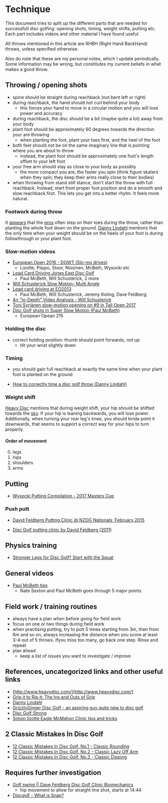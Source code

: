# Technique

This document tries to split up the different parts that are needed for successfull disc golfing: opening shots, timing, weight shifts, putting etc. Each part includes videos and other material I have found useful.

All throws mentioned in this article are RHBH (Right Hand BackHand) throws, unless specified otherwise.

Also do note that these are my personal notes, which I update periodically. Some information may be wrong, but constitutes my current beliefs in what makes a good throw.

## Throwing / opening shots

- spine should be straight during reachback (not bent left or right)
- during reachback, the hand should not curl behind your body 
  - this forces your hand to move in a circular motion and you will lose power and accuracy
- during reachback, the disc should be a bit (maybe quite a lot) away from your body
- plant foot should be approximately 90 degrees towards the direction your are throwing
  - when planting the foot, plant your toes first, and the heel of the foot
- both feet should not be on the same imaginary line that is pointing where you are about to throw
  - instead, the plant foot should be approximately one foot's length offset to your left foot
- your free arm should stay as close to your body as possibly
  - the more compact you are, the faster you spin (think figure skaters when they spin; they keep their arms really close to their bodies)
- when throwing from stand still stance, don't start the throw with full reachback. Instead, start from proper foot position and do a smooth and slow reachback first. This lets you get into a better rhytm. It feels more natural.

### Footwork during throw

It [appears](https://www.youtube.com/watch?v=rR6yuA2P5mQ) that the [pros](https://youtu.be/wE2qWnVaqK0?t=83) often step on their toes during the throw, rather than planting the whole foot down on the ground. [Danny Lindahl](https://youtu.be/A2_OVPhLg0A?t=413) mentions that the only time when your weight should be on the heels of your foot is during followthrough or your plant foot.

### Slow-motion videos

- [European Open 2016 - DGWT (Slo-mo drives) ](https://www.youtube.com/playlist?list=PLeStNimppl-cvXgDW4wVZDYZodDpjozDw)
  - Lizotte, Piippo, Stoor, Nissinen, McBeth, Wysocki etc
- [Lead Card Driving Jones East Disc Golf](https://www.youtube.com/watch?v=MgiloO9FH_8)
  - Paul McBeth, Will Schusterick, 2 more
- [ Will Schusterick Slow Motion- Multi Angle](https://www.youtube.com/watch?v=rR6yuA2P5mQ)
- [Lead card driving at EO2013](https://youtu.be/GfjiaZ9DvXQ)
  - Paul McBeth, Will Schusterick, Jeremy Koling, Dave Feldberg
- [An "In-Depth" Video Analysis - Will Schusterick](https://www.youtube.com/watch?v=wE2qWnVaqK0&feature=youtu.be)
- [Toni Syrjänen slow-motion opening on #9 in Tali Open 2017](https://www.instagram.com/p/BUWG5kVlQWF/?tagged=talintallaajat)
- [Disc Golf shots in Super Slow Motion (Paul McBeth) ](https://www.youtube.com/watch?v=RkPwHUVInes)
  - European Opean 215
### Holding the disc

- correct holding position: thumb should point forwards, not up
  - tilt your wrist slightly down


### Timing

- you should gain full reachback at exactly the same time when your plant foot is planted on the ground

- [How to correctly time a disc golf throw (Danny Lindahl)](https://www.youtube.com/watch?v=A2_OVPhLg0A)

### Weight shift

[Heavy Disc](https://youtu.be/fD4u5_wbDec?t=50) mentions that during weight shift, your hip should be shifted towards the [sky](https://vimeo.com/64171158). If your hip is leaning backwards, you will lose power. Additionally, when turning your rear leg's knee, you should kinda point it downwards, that seems to support a correct way for your hips to turn properly.

#### Order of movement

0. legs
0. hips
0. shoulders
0. arms


## Putting

- [Wysocki Putting Compilation - 2017 Masters Cup ](https://www.youtube.com/watch?v=kY5lnMs1t24&feature=youtu.be)


### Push putt

- [David Feldberg Putting Clinic @ NZDG Nationals, February 2015](https://www.youtube.com/watch?v=-wrjOOzXQ1Y&feature=youtu.be)

- [Disc Golf putting clinic by David Feldberg (2011)](https://www.youtube.com/watch?v=N_7RPOmSSsU)

## Physics training

- [Stronger Legs for Disc Golf? Start with the Squat](https://www.youtube.com/watch?v=EBDh52zsnMk)

## General videos

- [Paul McBeth tips](https://www.youtube.com/watch?v=U0gzNIRxRbY)
  - Nate Sexton and Paul McBeth goes through 5 major points

## Field work / training routines

- always have a plan when before going for field work
- focus on one or two things during field work
- when practising putting, try to putt 5 times starting from 3m, then from 6m and so on, always increasing the distance when you score at least 3-4 out of 5 throws. Ifyou miss too many, go back one step. Rinse and repeat
- plan ahead
  - keep a list of issues you want to investigate / improve

## References, uncategorized links and other useful links

- [http://www.heavydisc.com/](http://www.heavydisc.com/)
- [ Grip it to Rip it: The Ins and Outs of Grip](https://www.discgolfreview.com/resources/articles/gripittoripit.shtml)
- [Danny Lindahl](https://www.youtube.com/channel/UC2VGodlZLCRY1n3TAU3YQNw)
- [GrizzlyGinger Disc Golf - an aspiring guy quite new to disc golf](https://www.youtube.com/channel/UC3ScPovPj934gfuhyv1zi8g)
- [Disc Golf Strong](https://www.youtube.com/channel/UCGXC_YbchbZGwLSGDvegrrA)
- [Simon lizotte Eagle McMahon Clinic tips and tricks](https://youtu.be/qOOjIZ1_w8Q)

## 2 Classic Mistakes In Disc Golf
- [12 Classic Mistakes In Disc Golf. No.1 - Classic Rounding](https://www.vorticasport.com/single-post/2017/08/15/12-Classic-Mistakes-In-Disc-Golf---Classic-Rounding)
- [12 Classic Mistakes In Disc Golf. No.2 - Classic Lazy Off Arm](https://www.vorticasport.com/single-post/2017/08/23/Classic-Lazy-Off-Arm-Issue)
- [12 Classic Mistakes In Disc Golf. No.3 - Classic Dipping](https://www.vorticasport.com/single-post/2017/08/31/12-Classic-Mistakes-In-Disc-Golf-No3---Classic-Dipping-Issue)

## Requires further investigation

- [Golf swing || Dave Feldberg Disc Golf Clinic Biomechanics](https://www.youtube.com/watch?v=7e6B_r90d0c)
  - hip movement to allow for straight line shot, starts at 14:44
- [Discgolf - What is Snap?](https://www.youtube.com/watch?v=H4ozihP00AA "")
  
